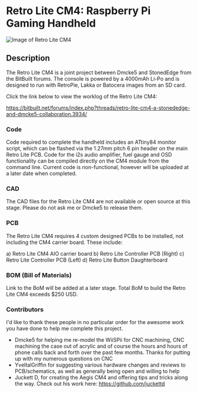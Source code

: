 # Retro Lite CM4: Raspberry Pi Gaming Handheld
![Image of Retro Lite CM4](https://i.imgur.com/h1mcu5v.jpg)

## Description
The Retro Lite CM4 is a joint project between Dmcke5 and StonedEdge from the BitBuilt forums. The console is powered by a 4000mAh Li-Po and is designed to run with RetroPie, Lakka or Batocera images from an SD card. 

Click the link below to view the worklog of the Retro Lite CM4: 

https://bitbuilt.net/forums/index.php?threads/retro-lite-cm4-a-stonededge-and-dmcke5-collaboration.3934/

### Code 
Code required to complete the handheld includes an ATtiny84 monitor script, which can be flashed via the 1.27mm pitch 6 pin header on the main Retro Lite PCB. Code for the i2s audio amplifier, fuel gauge and OSD functionality can be compiled directly on the CM4 module from the command line. Current code is non-functional, however will be uploaded at a later date when completed. 

### CAD
The CAD files for the Retro Lite CM4 are not available or open source at this stage. Please do not ask me or Dmcke5 to release them. 

### PCB
The Retro Lite CM4 requires 4 custom designed PCBs to be installed, not including the CM4 carrier board. These include: 

a) Retro Lite CM4 AIO carrier board 
b) Retro Lite Controller PCB (Right)
c) Retro Lite Controller PCB (Left)
d) Retro Lite Button Daughterboard

### BOM (Bill of Materials) 
Link to the BoM will be added at a later stage. 
Total BoM to build the Retro Lite CM4 exceeds $250 USD. 

### Contributors 
I'd like to thank these people in no particular order for the awesome work you have done to help me complete this project. 

* Dmcke5 for helping me re-model the WiiSPii for CNC machining, CNC machining the case out of acrylic and of course the hours and hours of phone calls back and forth over the past few months. Thanks for putting up with my numerous questions on CNC
* YveltalGriffin for suggesting various hardware changes and reviews to PCB/schematics, as well as generally being open and willing to help 
* Juckett D, for creating the Aegis CM4 and offering tips and tricks along the way. Check out his work here: https://github.com/juckettd
